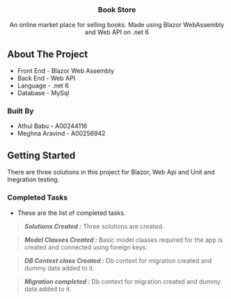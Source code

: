 
<h3 align="center">Book Store</h3>

  <p align="center">
    An online market place for selling books. Made using Blazor WebAssembly and Web API on .net 6
  
  </p>
</div>







<!-- ABOUT THE PROJECT -->
## About The Project



- Front End - Blazor Web Assembly
- Back End - Web API
- Language - .net 6
- Database - MySql





### Built By

* Athul Babu  - A00244116
* Meghna Aravind - A00256942






<!-- GETTING STARTED -->
## Getting Started

There are three solutions in this project for Blazor, Web Api and Unit and Inegration testing.

### Completed Tasks


* These are the list of completed tasks.
> **_Solutions Created :_**  Three solutions are created.

> **_Model Classes Created :_**  Basic model claases required for the app is created and connected using foreign keys.

> **_DB Context class Created :_**  Db context for migration created and dummy data added to it.

> **_Migration completed :_**  Db context for migration created and dummy data added to it.

 
